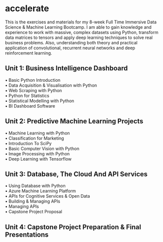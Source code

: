# accelerate

This is the exercises and materials for my 8-week Full Time Immersive Data Science & Machine Learning Bootcamp. I am able to gain knowledge and experience to work with massive, complex datasets using Python, transform data matrices to tensors and apply deep learning techniques to solve real business problems. Also, understanding both theory and practical application of convolutional, recurrent neural networks and deep reinforcement learning.

## Unit 1: Business Intelligence Dashboard
 • Basic Python Introduction
 <br> • Data Acquisition & Visualisation with Python
 <br> • Web Scraping with Python
 <br> • Python for Statistics
 <br> • Statistical Modelling with Python
 <br> • BI Dashboard Software

## Unit 2: Predictive Machine Learning Projects
 • Machine Learning with Python
 <br> • Classification for Marketing
 <br> • Introduction To SciPy
 <br> • Basic Computer Vision with Python
 <br> • Image Processing with Python
 <br> • Deep Learning with Tensorflow

## Unit 3: Database, The Cloud And API Services
 • Using Database with Python
 <br> • Azure Machine Learning Platform
 <br> • APIs for Cognitive Services & Open Data
 <br> • Building & Managing APIs
 <br> • Managing APIs
 <br> • Capstone Project Proposal

## Unit 4: Capstone Project Preparation & Final Presentations
